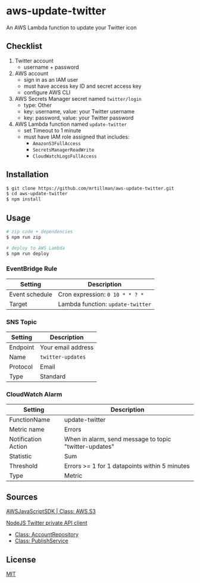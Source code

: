 # aws-update-twitter

An AWS Lambda function to update your Twitter icon

## Checklist

1. Twitter account
    - username + password
2. AWS account
    - sign in as an IAM user
    - must have access key ID and secret access key
    - configure AWS CLI
3. AWS Secrets Manager secret named `twitter/login`
    - type: Other
    - key: username, value: your Twitter username
    - key: password, value: your Twitter password
4. AWS Lambda function named `update-twitter`
    - set Timeout to 1 minute
    - must have IAM role assigned that includes:
      - `AmazonS3FullAccess`
      - `SecretsManagerReadWrite`
      - `CloudWatchLogsFullAccess`

## Installation

```sh
$ git clone https://github.com/mrtillman/aws-update-twitter.git
$ cd aws-update-twitter
$ npm install
```

## Usage

```sh
# zip code + dependencies
$ npm run zip

# deploy to AWS Lambda
$ npm run deploy
```

### EventBridge Rule

|Setting|Description|
|---|---|
|Event schedule | Cron expression: `0 10 * * ? *`|
|Target | Lambda function: `update-twitter`|

### SNS Topic

|Setting|Description|
|---|---|
|Endpoint|Your email address|
|Name| `twitter-updates`|
|Protocol|Email|
|Type| Standard|

### CloudWatch Alarm

|Setting|Description|
|---|---|
|FunctionName|update-twitter|
|Metric name|Errors|
|Notification Action|When in alarm, send message to topic "twitter-updates"|
|Statistic|Sum|
|Threshold|Errors >= 1 for 1 datapoints within 5 minutes|
|Type|Metric|

## Sources

[AWSJavaScriptSDK | Class: AWS.S3](https://docs.aws.amazon.com/AWSJavaScriptSDK/latest/AWS/S3.html)

[NodeJS Twitter private API client](https://github.com/dilame/twitter-private-api)
- [Class: AccountRepository](https://github.com/dilame/twitter-private-api/blob/master/docs/classes/_repositories_account_repository_.accountrepository.md#changeprofilepicture)
- [Class: PublishService](https://github.com/dilame/twitter-private-api/blob/master/docs/classes/_services_publish_service_.publishservice.md#photo)


## License

[MIT](https://github.com/mrtillman/aws-update-twitter/blob/main/LICENSE)